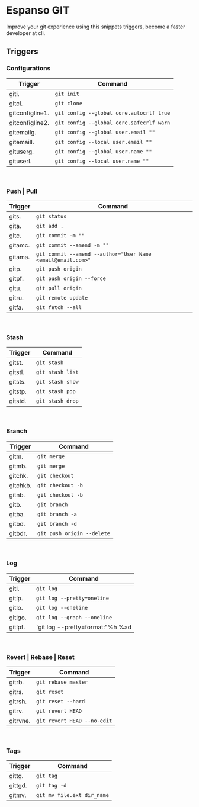 # Espanso GIT

Improve your git experience using this snippets triggers, become a faster developer at cli.

## Triggers

### Configurations

Trigger  | Command
---------|----------
giti. | `git init`
gitcl. | `git clone`
gitconfigline1. | `git config --global core.autocrlf true`
gitconfigline2. | `git config --global core.safecrlf warn`
gitemailg. | `git config --global user.email ""`
gitemaill. | `git config --local user.email ""`
gituserg. | `git config --global user.name ""`
gituserl. | `git config --local user.name ""`

<br>

### Push | Pull 

Trigger  | Command
---------|----------
gits. | `git status`
gita. | `git add .`
gitc. | `git commit -m ""`
gitamc. | `git commit --amend -m ""`
gitama. | `git commit --amend --author="User Name <email@email.com>"`
gitp. | `git push origin`
gitpf. | `git push origin --force `
gitu. | `git pull origin`
gitru. | `git remote update`
gitfa. | `git fetch --all`

<br>

### Stash

Trigger  | Command
---------|----------
gitst. | `git stash`
gitstl. | `git stash list`
gitsts. | `git stash show`
gitstp. | `git stash pop`
gitstd. | `git stash drop`

<br>

### Branch

Trigger  | Command
---------|----------
gitm. | `git merge`
gitmb. | `git merge`
gitchk. | `git checkout`
gitchkb. | `git checkout -b` 
gitnb. | `git checkout -b` 
gitb. | `git branch`
gitba. | `git branch -a`
gitbd. | `git branch -d `
gitbdr. | `git push origin --delete` 

<br>

### Log

Trigger  | Command
---------|----------
gitl. | `git log`
gitlp. | `git log --pretty=oneline`
gitlo. | `git log --oneline`
gitlgo. | `git log --graph --oneline`
gitlpf. | `git log --pretty=format:"%h %ad | %s%d [%an]" --graph --date=short`

<br>

### Revert | Rebase | Reset

Trigger  | Command
---------|----------
gitrb. | `git rebase master`
gitrs. | `git reset`
gitrsh. | `git reset --hard`
gitrv. | `git revert HEAD`
gitrvne. | `git revert HEAD --no-edit`

<br>

### Tags

Trigger  | Command
---------|----------
gittg. | `git tag`
gittgd. | `git tag -d`
gitmv. | `git mv file.ext dir_name`
